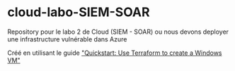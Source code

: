# cloud-labo-SIEM-SOAR
Repository pour le labo 2 de Cloud (SIEM - SOAR) ou nous devons deployer une infrastructure vulnérable dans Azure

Créé en utilisant le guide ["Quickstart: Use Terraform to create a Windows VM"](https://learn.microsoft.com/en-us/azure/virtual-machines/windows/quick-create-terraform
)
